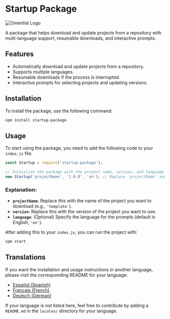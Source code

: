 # Startup Package

![Omenlist Logo](https://omenlist.xyz/img/logo.png)

A package that helps download and update projects from a repository with multi-language support, resumable downloads, and interactive prompts.

## Features

- Automatically download and update projects from a repository.
- Supports multiple languages.
- Resumable downloads if the process is interrupted.
- Interactive prompts for selecting projects and updating versions.

## Installation

To install the package, use the following command:

```bash
npm install startup-package
```

## Usage

To start using the package, you need to add the following code to your `index.js` file:

```javascript
const Startup = require('startup-package');

// Initialize the package with the project name, version, and language (optional)
new Startup('projectName', '1.0.0', 'en'); // Replace 'projectName' and '1.0.0' with the actual values
```

### Explanation:

- **`projectName`**: Replace this with the name of the project you want to download (e.g., `'template'`).
- **`version`**: Replace this with the version of the project you want to use.
- **`language`**: (Optional) Specify the language for the prompts (default is English, `'en'`).

After adding this to your `index.js`, you can run the project with:

```bash
npm start
```

## Translations

If you want the installation and usage instructions in another language, please visit the corresponding README for your language:

- [Español (Spanish)](locales/es/readme.md)
- [Français (French)](locales/fr/readme.md)
- [Deutsch (German)](locales/de/readme.md)

If your language is not listed here, feel free to contribute by adding a `README.md` in the `locales/` directory for your language.